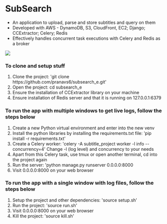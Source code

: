 
# SubSearch
<ul>
  <li>An application to upload, parse and store subtitles and query on them</li>
  <li>Developed with AWS - DynamoDB, S3, CloudFront, EC2; Django; CCExtractor; Celery; Redis</li>
  <li>Effectively handles concurrent task executions with Celery and Redis as a broker</li>
</ul>
<img src="https://github.com/pranavs6/subsearch_e/assets/119113218/4e11bb3a-a0d0-4f2b-904e-0efd8a051e67">
<h3>To clone and setup stuff</h3>
<ol>
  <li>Clone the project: 'git clone https://github.com/pranavs6/subsearch_e.git'</li>
  <li>Open the project: cd subsearch_e</li>
  <li>Ensure the installation of CCExtractor library on your machine</li>
  <li>Ensure installation of Redis server and that it is running on 127.0.0.1:6379</li>
</ol>
<h3>To run the app with multiple windows to get live logs, follow the steps below</h3>
<ol>
  <li>Create a new Python virtual environment and enter into the new venv</li>
  <li>Install the python libraries by installing the requirements.txt file: 'pip install -r requirements.txt'</li>
  <li>Create a Celery worker: 'celery -A subtitle_project worker -l info --concurrency=4' Change -l (log level) and concurrency to your needs</li>
  <li>Apart from this Celery task, use tmux or open another terminal, cd into the project again</li>
  <li>Run the server: 'python manage.py runserver 0.0.0.0:8000</li>
  <li>Visit 0.0.0.0:8000 on your web browser</li>
</ol>
<h3>To run the app with a single window with log files, follow the steps below</h3>
<ol>
  <li>Setup the project and other dependencies: 'source setup.sh'</li>
  <li>Run the project: 'source run.sh'</li>
  <li>Visit 0.0.0.0:8000 on your web browser</li>
  <li>Kill the project: 'source kill.sh'</li>
</ol>

